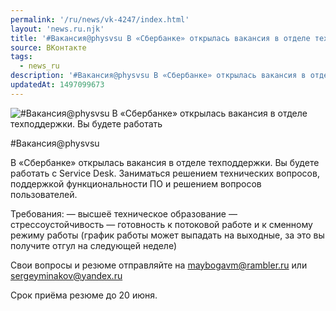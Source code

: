 ```yaml
---
permalink: '/ru/news/vk-4247/index.html'
layout: 'news.ru.njk'
title: '#Вакансия@physvsu В «Сбербанке» открылась вакансия в отделе техподдержки.'
source: ВКонтакте
tags:
  - news_ru
description: '#Вакансия@physvsu В «Сбербанке» открылась вакансия в отделе техподдержки.'
updatedAt: 1497099673
---
```

![#Вакансия@physvsu В «Сбербанке» открылась вакансия в отделе техподдержки. Вы будете работать](https://sun9-50.userapi.com/impf/c840132/v840132195/aedf/y5sDKUmlGbU.jpg?size=900x600&quality=96&proxy=1&sign=d146a75ef460371faa2c21fc9f1d0390&c_uniq_tag=nH8xDt4-OojO2eab9l6ML2dez-Cjn9pMALDWscsOodI&type=album)

#Вакансия@physvsu

В «Сбербанке» открылась вакансия в отделе техподдержки. Вы будете работать с Service Desk. Заниматься решением технических вопросов, поддержкой функциональности ПО и решением вопросов пользователей.

Требования:
— высшеё техническое образование
— стрессоустойчивость
— готовность к потоковой работе и к сменному режиму работы (график работы может выпадать на выходные, за это вы получите отгул на следующей неделе)

Свои вопросы и резюме отправляйте на maybogavm@rambler.ru или sergeyminakov@yandex.ru

Срок приёма резюме до 20 июня.
